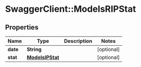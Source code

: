 # SwaggerClient::ModelsRIPStat

## Properties
Name | Type | Description | Notes
------------ | ------------- | ------------- | -------------
**date** | **String** |  | [optional] 
**stat** | [**ModelsIPStat**](ModelsIPStat.md) |  | [optional] 


